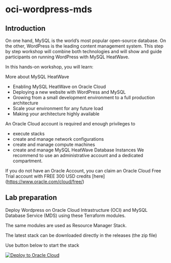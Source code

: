 # oci-wordpress-mds

## Introduction
On one hand, MySQL is the world’s most popular open-source database. On the other, WordPress is the leading content management system. This step by step workshop will combine both technologies and will show and guide participants on running WordPress with MySQL HeatWave.

In this hands-on workshop, you will learn:

More about MySQL HeatWave
- Enabling MySQL HeatWave on Oracle Cloud
- Deploying a new website with WordPress and MySQL
- Growing from a small development environment to a full production architecture
- Scale your environment for any future load
- Making your architecture highly available

An Oracle Cloud account is required and enough privileges to 
- execute stacks
- create and manage network configurations
- create and manage compute machines
- create and manage MySQL HeatWave Database Instances
We recommend to use an administrative account and a dedicated compartment.

If you do not have an Oracle Account, you can claim an Oracle Cloud Free Trial account with FREE 300 USD credits [here] (https://www.oracle.com/cloud/free/)

## Lab preparation
Deploy Wordpress on Oracle Cloud Intrastructure (OCI) and MySQL Database Service (MDS) using these Terraform modules.

The same modules are used as Resource Manager Stack.

The latest stack can be downloaded directly in the releases (the zip file)

Use button below to start the stack

[![Deploy to Oracle Cloud](https://oci-resourcemanager-plugin.plugins.oci.oraclecloud.com/latest/deploy-to-oracle-cloud.svg)](https://cloud.oracle.com/resourcemanager/stacks/create?zipUrl=https://github.com/swdavey/wphol/releases/download/v2.0/stack_wordpress_mds.zip)